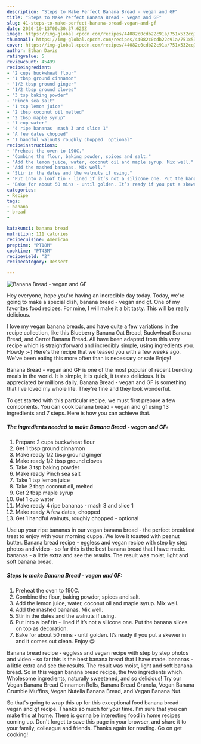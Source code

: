 ```yaml
---
description: "Steps to Make Perfect Banana Bread - vegan and GF"
title: "Steps to Make Perfect Banana Bread - vegan and GF"
slug: 41-steps-to-make-perfect-banana-bread-vegan-and-gf
date: 2020-10-13T00:30:37.629Z
image: https://img-global.cpcdn.com/recipes/44082c0cdb22c91a/751x532cq70/banana-bread-vegan-and-gf-recipe-main-photo.jpg
thumbnail: https://img-global.cpcdn.com/recipes/44082c0cdb22c91a/751x532cq70/banana-bread-vegan-and-gf-recipe-main-photo.jpg
cover: https://img-global.cpcdn.com/recipes/44082c0cdb22c91a/751x532cq70/banana-bread-vegan-and-gf-recipe-main-photo.jpg
author: Ethan Davis
ratingvalue: 5
reviewcount: 45499
recipeingredient:
- "2 cups buckwheat flour"
- "1 tbsp ground cinnamon"
- "1/2 tbsp ground ginger"
- "1/2 tbsp ground cloves"
- "3 tsp baking powder"
- "Pinch sea salt"
- "1 tsp lemon juice"
- "2 tbsp coconut oil melted"
- "2 tbsp maple syrup"
- "1 cup water"
- "4 ripe bananas  mash 3 and slice 1"
- "A few dates chopped"
- "1 handful walnuts roughly chopped  optional"
recipeinstructions:
- "Preheat the oven to 190C."
- "Combine the flour, baking powder, spices and salt."
- "Add the lemon juice, water, coconut oil and maple syrup. Mix well."
- "Add the mashed bananas. Mix well."
- "Stir in the dates and the walnuts if using."
- "Put into a loaf tin - lined if it’s not a silicone one. Put the banana slices on top as decoration."
- "Bake for about 50 mins - until golden. It’s ready if you put a skewer in and it comes out clean. Enjoy 😋"
categories:
- Recipe
tags:
- banana
- bread
- 

katakunci: banana bread  
nutrition: 111 calories
recipecuisine: American
preptime: "PT18M"
cooktime: "PT43M"
recipeyield: "2"
recipecategory: Dessert

---
```



![Banana Bread - vegan and GF](https://img-global.cpcdn.com/recipes/44082c0cdb22c91a/751x532cq70/banana-bread-vegan-and-gf-recipe-main-photo.jpg)

Hey everyone, hope you're having an incredible day today. Today, we're going to make a special dish, banana bread - vegan and gf. One of my favorites food recipes. For mine, I will make it a bit tasty. This will be really delicious.

I love my vegan banana breads, and have quite a few variations in the recipe collection, like this Blueberry Banana Oat Bread, Buckwheat Banana Bread, and Carrot Banana Bread. All have been adapted from this very recipe which is straightforward and incredibly simple, using ingredients you. Howdy :~) Here&#39;s the recipe that we teased you with a few weeks ago. We&#39;ve been eating this more often than is necessary or safe Enjoy!

Banana Bread - vegan and GF is one of the most popular of recent trending meals in the world. It is simple, it is quick, it tastes delicious. It is appreciated by millions daily. Banana Bread - vegan and GF is something that I've loved my whole life. They're fine and they look wonderful.


To get started with this particular recipe, we must first prepare a few components. You can cook banana bread - vegan and gf using 13 ingredients and 7 steps. Here is how you can achieve that.

<!--inarticleads1-->

##### The ingredients needed to make Banana Bread - vegan and GF:

1. Prepare 2 cups buckwheat flour
1. Get 1 tbsp ground cinnamon
1. Make ready 1/2 tbsp ground ginger
1. Make ready 1/2 tbsp ground cloves
1. Take 3 tsp baking powder
1. Make ready Pinch sea salt
1. Take 1 tsp lemon juice
1. Take 2 tbsp coconut oil, melted
1. Get 2 tbsp maple syrup
1. Get 1 cup water
1. Make ready 4 ripe bananas - mash 3 and slice 1
1. Make ready A few dates, chopped
1. Get 1 handful walnuts, roughly chopped - optional


Use up your ripe bananas in our vegan banana bread - the perfect breakfast treat to enjoy with your morning cuppa. We love it toasted with peanut butter. Banana bread recipe - eggless and vegan recipe with step by step photos and video - so far this is the best banana bread that I have made. bananas - a little extra and see the results. The result was moist, light and soft banana bread. 

<!--inarticleads2-->

##### Steps to make Banana Bread - vegan and GF:

1. Preheat the oven to 190C.
1. Combine the flour, baking powder, spices and salt.
1. Add the lemon juice, water, coconut oil and maple syrup. Mix well.
1. Add the mashed bananas. Mix well.
1. Stir in the dates and the walnuts if using.
1. Put into a loaf tin - lined if it’s not a silicone one. Put the banana slices on top as decoration.
1. Bake for about 50 mins - until golden. It’s ready if you put a skewer in and it comes out clean. Enjoy 😋


Banana bread recipe - eggless and vegan recipe with step by step photos and video - so far this is the best banana bread that I have made. bananas - a little extra and see the results. The result was moist, light and soft banana bread. So in this vegan banana bread recipe, the two ingredients which. Wholesome ingredients, naturally sweetened, and so delicious! Try our Vegan Banana Bread Cinnamon Rolls, Banana Bread Granola, Vegan Banana Crumble Muffins, Vegan Nutella Banana Bread, and Vegan Banana Nut. 

So that's going to wrap this up for this exceptional food banana bread - vegan and gf recipe. Thanks so much for your time. I'm sure that you can make this at home. There is gonna be interesting food in home recipes coming up. Don't forget to save this page in your browser, and share it to your family, colleague and friends. Thanks again for reading. Go on get cooking!
